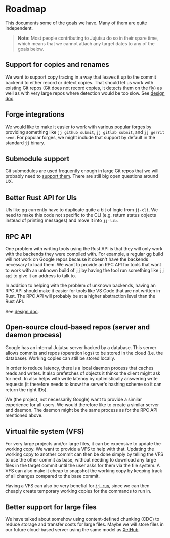 # Roadmap

This documents some of the goals we have. Many of them are quite independent.

> **Note:** Most people contributing to Jujutsu do so in their spare time, which
>  means that we cannot attach any target dates to any of the goals below.

## Support for copies and renames

We want to support copy tracing in a way that leaves it up to the commit backend
to either record or detect copies. That should let us work with existing Git
repos (Git does not record copies, it detects them on the fly) as well as with
very large repos where detection would be too slow. See
[design doc][copy-design-doc].

## Forge integrations

We would like to make it easier to work with various popular forges by providing
something like `jj github submit`, `jj gitlab submit`, and `jj gerrit send`. For
popular forges, we might include that support by default in the standard `jj`
binary.

## Submodule support

Git submodules are used frequently enough in large Git repos that we will
probably need to [support them][submodules]. There are still big open
questions around UX.

## Better Rust API for UIs

UIs like [gg] currently have to duplicate quite a bit of logic from `jj-cli`. We
need to make this code not specific to the CLI (e.g. return status objects
instead of printing messages) and move it into `jj-lib`.

## RPC API

One problem with writing tools using the Rust API is that they will only work
with the backends they were compiled with. For example, a regular [gg] build
will not work on Google repos because it doesn't have the backends necessary to
load them. We want to provide an RPC API for tools that want to work with an
unknown build of `jj` by having the tool run something like `jj api` to give it
an address to talk to.

In addition to helping with the problem of unknown backends, having an RPC API
should make it easier for tools like VS Code that are not written in Rust. The
RPC API will probably be at a higher abstraction level than the Rust API.

See [design doc][api-design-doc].

## Open-source cloud-based repos (server and daemon process)

Google has an internal Jujutsu server backed by a database. This server allows
commits and repos (operation logs) to be stored in the cloud (i.e. the database).
Working copies can still be stored locally.

In order to reduce latency, there is a local daemon process that caches reads
and writes. It also prefetches of objects it thinks the client might ask for
next. In also helps with write latency by optimistically answering write
requests (it therefore needs to know the server's hashing scheme so it can
return the right IDs).

We (the project, not necessarily Google) want to provide a similar experience
for all users. We would therefore like to create a similar server and daemon.
The daemon might be the same process as for the RPC API mentioned above.

## Virtual file system (VFS)

For very large projects and/or large files, it can be expensive to update the
working copy. We want to provide a VFS to help with that. Updating the working
copy to another commit can then be done simply by telling the VFS to use the
other commit as base, without needing to download any large files in the target
commit until the user asks for them via the file system. A VFS can also make it
cheap to snapshot the working copy by keeping track of all changes compared to
the base commit.

Having a VFS can also be very benefial for [`jj run`][jj-run], since we can then
cheaply create temporary working copies for the commands to run in.

## Better support for large files

We have talked about somehow using content-defined chunking (CDC) to reduce
storage and transfer costs for large files. Maybe we will store files in our
future cloud-based server using the same model as [XetHub][xet-storage].


[api-design-doc]: https://docs.google.com/document/d/1rOKvutee5TVYpFhh_UDNZDxfUKyrJ8rjCNpFaNHOHwU/edit?usp=sharing&resourcekey=0-922ApyoAjuXN_uTKqmCqjg
[copy-design-doc]: design/copy-tracking.md
[gg]: https://github.com/gulbanana/gg
[jj-run]: https://github.com/martinvonz/jj/issues/1869
[submodules]: https://github.com/martinvonz/jj/issues/494
[xet-storage]: https://xethub.com/assets/docs/concepts/xet-storage
